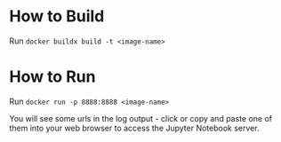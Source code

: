 # How to Build

Run `docker buildx build -t <image-name>`

# How to Run

Run `docker run -p 8888:8888 <image-name>`

You will see some urls in the log output - click or copy and paste one of them into your web 
browser to access the Jupyter Notebook server.
